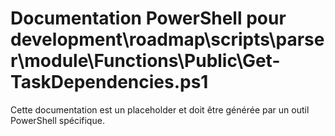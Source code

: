 # Documentation PowerShell pour development\roadmap\scripts\parser\module\Functions\Public\Get-TaskDependencies.ps1

Cette documentation est un placeholder et doit être générée par un outil PowerShell spécifique.
